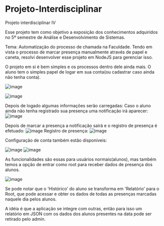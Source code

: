 # Projeto-Interdisciplinar


Projeto interdisciplinar IV


Esse projeto tem como objetivo a exposição dos conhecimentos adquiridos no 5º semestre de Análise e Desenvolvimento de Sistemas.

Tema: Automatização do processo de chamada na Faculdade.
Tendo em vista o processo de marcar presença manualmente através de papel e caneta, resolvi desenvolver esse projeto em NodeJS para gerenciar isso.



O projeto em si é bem simples e os processos dentro dele ainda mais. O aluno tem o simples papel de logar em sua conta(ou cadastrar caso ainda não tenha conta).

![image](https://user-images.githubusercontent.com/101595139/175697787-dd6a1ce1-fece-495c-997f-8369427065d7.png)



![image](https://user-images.githubusercontent.com/101595139/175697561-44843d0e-c8b8-4bf6-a73e-0bf64aac632d.png)


Depois de logado algumas informações serão carregadas: 
Caso o aluno ainda não tenha registrado sua presença uma notificação irá aparecer: 
![image](https://user-images.githubusercontent.com/101595139/175698633-298d1ba3-8bf1-4a09-8c28-af6743de29f9.png)




Depois de marcar a presença a notificação sairá e o registro de presença é efetuado:
![image](https://user-images.githubusercontent.com/101595139/175698831-aaa92839-2dac-43d9-bc86-2605e24b6941.png)
Registro de presença:
![image](https://user-images.githubusercontent.com/101595139/175698971-00d3bdd4-775d-4358-ab30-3c440e9b4985.png)



Configuração de conta também estão disponíveis:

![image](https://user-images.githubusercontent.com/101595139/175699189-14e500b1-0895-444d-9152-87d9e9e4684d.png)
![image](https://user-images.githubusercontent.com/101595139/175699296-1f89028c-6d5c-4f96-a656-aec2841cb549.png)




As funcionalidades são essas para usuários normais(alunos), mas também temos a opção de entrar como root para receber dados de presença dos alunos.

![image](https://user-images.githubusercontent.com/101595139/175699687-ad437719-8ea0-4681-a4c9-f6b9e83fb2fe.png)

Se pode notar que o 'Histórico' do aluno se transforma em 'Relatório' para o Root, que pode acessar e obter os dados de todas as presenças marcadas naquele dia pelos
alunos.

A idéia é que a aplicação se integre com outras, então para isso um relatório em JSON com os dados dos alunos presentes na data pode ser retirado pelo admin.





